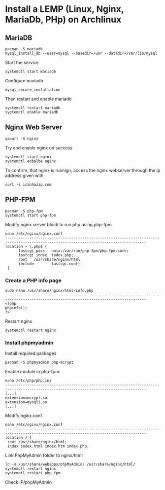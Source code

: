 # Install a LEMP (Linux, Nginx, MariaDb, PHp) on Archlinux

## MariaDB
```
pacman -S mariadb
mysql_install_db --user=mysql --basedir=/usr --datadir=/var/lib/mysql
```
Start the service
```
systemctl start mariadb
```
Configure mariadb
```
mysql_secure_installation
```
Then restart and enable mariadb
```
systemctl restart mariadb
systemctl enable mariadb
```

## Nginx Web Server
```
yaourt -S nginx
```
Try and enable nginx on success
```
systemctl start nginx
systemctl enbalbe nginx
```
To confirm, that nginx is runnign, access the nginx webserver through the ip address given with
```
curl -s icanhazip.com
```

## PHP-FPM
```
pacman -S php-fpm
systemctl start php-fpm
```
Modify nginx server block to run php using php-fpm
```
nano /etc/nginx/nginx.conf
--------------------------------------------------------------------------------------------------------------------------------------
location ~ \.php$ {
      fastcgi_pass   unix:/var/run/php-fpm/php-fpm.sock;
      fastcgi_index  index.php;
      root   /usr/share/nginx/html
      include        fastcgi.conf;
 }

```
### Create a PHP info page
```
sudo nano /usr/share/nginx/html/info.php
--------------------------------------------------------------------------------------------------------------------------------------
<?php
phpinfo();
?>
```
Restart nginx
```
systemctl restart nginx
```

### Install phpmyadmin
Install required packages
```
pacman -S phpmyadmin php-mcrypt
```
Enable module in php-fpm:
```
nano /etc/php/php.ini
--------------------------------------------------------------------------------------------------------------------------------------
[...]
extension=mcrypt.so
extension=mysqli.so
[...]
```
Modify nginx.conf
```
nano /etc/nginx/nginx.conf
--------------------------------------------------------------------------------------------------------------------------------------
location / {
 root /usr/share/nginx/html;
 index index.html index.htm index.php;
```
Link PhpMyAdmin folder to nginx/html
```
ln -s /usr/share/webapps/phpMyAdmin/ /usr/share/nginx/html/
systemctl restart nginx
systemctl restart php-fpm
```
Check IP/phpMyAdmin
